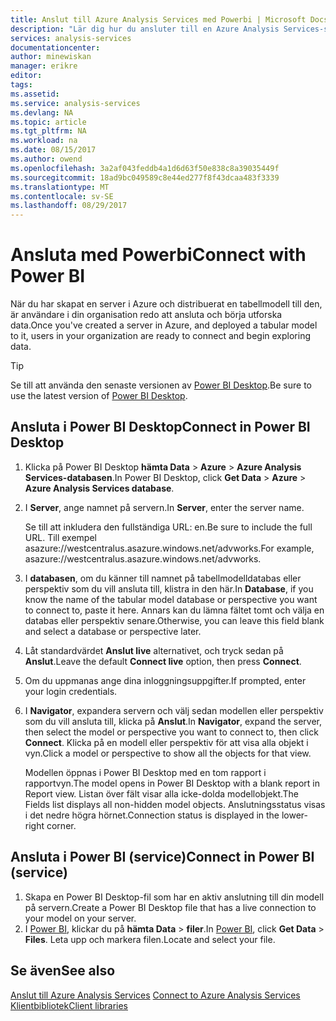 ```yaml
---
title: Anslut till Azure Analysis Services med Powerbi | Microsoft Docs
description: "Lär dig hur du ansluter till en Azure Analysis Services-server med hjälp av Power BI."
services: analysis-services
documentationcenter: 
author: minewiskan
manager: erikre
editor: 
tags: 
ms.assetid: 
ms.service: analysis-services
ms.devlang: NA
ms.topic: article
ms.tgt_pltfrm: NA
ms.workload: na
ms.date: 08/15/2017
ms.author: owend
ms.openlocfilehash: 3a2af043feddb4a1d6d63f50e838c8a39035449f
ms.sourcegitcommit: 18ad9bc049589c8e44ed277f8f43dcaa483f3339
ms.translationtype: MT
ms.contentlocale: sv-SE
ms.lasthandoff: 08/29/2017
---
```

# <a name="connect-with-power-bi"></a><span data-ttu-id="9502d-103">Ansluta med Powerbi</span><span class="sxs-lookup"><span data-stu-id="9502d-103">Connect with Power BI</span></span>

<span data-ttu-id="9502d-104">När du har skapat en server i Azure och distribuerat en tabellmodell till den, är användare i din organisation redo att ansluta och börja utforska data.</span><span class="sxs-lookup"><span data-stu-id="9502d-104">Once you've created a server in Azure, and deployed a tabular model to it, users in your organization are ready to connect and begin exploring data.</span></span> 

> [!TIP]
> <span data-ttu-id="9502d-105">Se till att använda den senaste versionen av [Power BI Desktop](https://powerbi.microsoft.com/desktop/).</span><span class="sxs-lookup"><span data-stu-id="9502d-105">Be sure to use the latest version of [Power BI Desktop](https://powerbi.microsoft.com/desktop/).</span></span>
> 
> 
  
## <a name="connect-in-power-bi-desktop"></a><span data-ttu-id="9502d-106">Ansluta i Power BI Desktop</span><span class="sxs-lookup"><span data-stu-id="9502d-106">Connect in Power BI Desktop</span></span>

1. <span data-ttu-id="9502d-107">Klicka på Power BI Desktop **hämta Data** > **Azure** > **Azure Analysis Services-databasen**.</span><span class="sxs-lookup"><span data-stu-id="9502d-107">In Power BI Desktop, click **Get Data** > **Azure** > **Azure Analysis Services database**.</span></span>

2. <span data-ttu-id="9502d-108">I **Server**, ange namnet på servern.</span><span class="sxs-lookup"><span data-stu-id="9502d-108">In **Server**, enter the server name.</span></span> 
    
    <span data-ttu-id="9502d-109">Se till att inkludera den fullständiga URL: en.</span><span class="sxs-lookup"><span data-stu-id="9502d-109">Be sure to include the full URL.</span></span> <span data-ttu-id="9502d-110">Till exempel asazure://westcentralus.asazure.windows.net/advworks.</span><span class="sxs-lookup"><span data-stu-id="9502d-110">For example, asazure://westcentralus.asazure.windows.net/advworks.</span></span>

3. <span data-ttu-id="9502d-111">I **databasen**, om du känner till namnet på tabellmodelldatabas eller perspektiv som du vill ansluta till, klistra in den här.</span><span class="sxs-lookup"><span data-stu-id="9502d-111">In **Database**, if you know the name of the tabular model database or perspective you want to connect to, paste it here.</span></span> <span data-ttu-id="9502d-112">Annars kan du lämna fältet tomt och välja en databas eller perspektiv senare.</span><span class="sxs-lookup"><span data-stu-id="9502d-112">Otherwise, you can leave this field blank and select a database or perspective later.</span></span>

4. <span data-ttu-id="9502d-113">Låt standardvärdet **Anslut live** alternativet, och tryck sedan på **Anslut**.</span><span class="sxs-lookup"><span data-stu-id="9502d-113">Leave the default **Connect live** option, then press **Connect**.</span></span> 

5. <span data-ttu-id="9502d-114">Om du uppmanas ange dina inloggningsuppgifter.</span><span class="sxs-lookup"><span data-stu-id="9502d-114">If prompted, enter your login credentials.</span></span> 

6. <span data-ttu-id="9502d-115">I **Navigator**, expandera servern och välj sedan modellen eller perspektiv som du vill ansluta till, klicka på **Anslut**.</span><span class="sxs-lookup"><span data-stu-id="9502d-115">In **Navigator**, expand the server, then select the model or perspective you want to connect to, then click **Connect**.</span></span> <span data-ttu-id="9502d-116">Klicka på en modell eller perspektiv för att visa alla objekt i vyn.</span><span class="sxs-lookup"><span data-stu-id="9502d-116">Click  a model or perspective to show all the objects for that view.</span></span>

    <span data-ttu-id="9502d-117">Modellen öppnas i Power BI Desktop med en tom rapport i rapportvyn.</span><span class="sxs-lookup"><span data-stu-id="9502d-117">The model opens in Power BI Desktop with a blank report in Report view.</span></span> <span data-ttu-id="9502d-118">Listan över fält visar alla icke-dolda modellobjekt.</span><span class="sxs-lookup"><span data-stu-id="9502d-118">The Fields list displays all non-hidden model objects.</span></span> <span data-ttu-id="9502d-119">Anslutningsstatus visas i det nedre högra hörnet.</span><span class="sxs-lookup"><span data-stu-id="9502d-119">Connection status is displayed in the lower-right corner.</span></span>

## <a name="connect-in-power-bi-service"></a><span data-ttu-id="9502d-120">Ansluta i Power BI (service)</span><span class="sxs-lookup"><span data-stu-id="9502d-120">Connect in Power BI (service)</span></span>

1. <span data-ttu-id="9502d-121">Skapa en Power BI Desktop-fil som har en aktiv anslutning till din modell på servern.</span><span class="sxs-lookup"><span data-stu-id="9502d-121">Create a Power BI Desktop file that has a live connection to your model on your server.</span></span>
2. <span data-ttu-id="9502d-122">I [Power BI](https://powerbi.microsoft.com), klickar du på **hämta Data** > **filer**.</span><span class="sxs-lookup"><span data-stu-id="9502d-122">In [Power BI](https://powerbi.microsoft.com), click **Get Data** > **Files**.</span></span> <span data-ttu-id="9502d-123">Leta upp och markera filen.</span><span class="sxs-lookup"><span data-stu-id="9502d-123">Locate and select your file.</span></span>



## <a name="see-also"></a><span data-ttu-id="9502d-124">Se även</span><span class="sxs-lookup"><span data-stu-id="9502d-124">See also</span></span>
<span data-ttu-id="9502d-125">[Anslut till Azure Analysis Services](analysis-services-connect.md) </span><span class="sxs-lookup"><span data-stu-id="9502d-125">[Connect to Azure Analysis Services](analysis-services-connect.md) </span></span>  
[<span data-ttu-id="9502d-126">Klientbibliotek</span><span class="sxs-lookup"><span data-stu-id="9502d-126">Client libraries</span></span>](analysis-services-data-providers.md)

